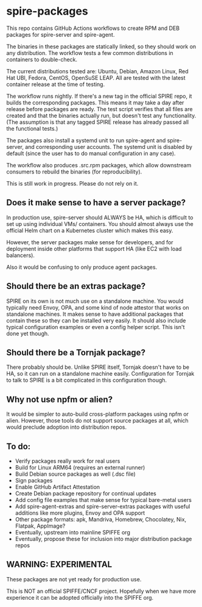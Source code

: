 # spire-packages

This repo contains GitHub Actions workflows to create RPM and DEB packages for spire-server and spire-agent. 

The binaries in these packages are statically linked, so they should work on any distribution. The workflow tests a few 
common distributions in containers to double-check. 

The current distributions tested are: Ubuntu, Debian, Amazon Linux, Red Hat UBI, Fedora, CentOS, OpenSuSE LEAP. 
All are tested with the latest container release at the time of testing. 

The workflow runs nightly. If there's a new tag in the official SPIRE repo, it builds the corresponding packages. 
This means it may take a day after release before packages are ready. The test script verifies that all files
are created and that the binaries actually run, but doesn't test any functionality. (The assumption is that any 
tagged SPIRE release has already passed all the functional tests.)

The packages also install a systemd unit to run spire-agent and spire-server, and corresponding user accounts. 
The systemd unit is disabled by default (since the user has to do manual configuration in any case). 

The workflow also produces .src.rpm packages, which allow downstream consumers to rebuild the binaries 
(for reproducibility).

This is still work in progress. Please do not rely on it.

## Does it make sense to have a server package?

In production use, spire-server should ALWAYS be HA, which is difficult to set up using individual VMs/
containers. You should almost always use the official Helm chart on a Kubernetes cluster which makes this easy.

However, the server packages make sense for developers, and for deployment inside other platforms that support 
HA (like EC2 with load balancers).

Also it would be confusing to only produce agent packages. 

## Should there be an extras package?

SPIRE on its own is not much use on a standalone machine. You would typically need Envoy, OPA, and some 
kind of node attestor that works on standalone machines. It makes sense to have additional packages that contain
these so they can be installed very easily. It should also include typical configuration examples or even
a config helper script. This isn't done yet though.

## Should there be a Tornjak package?

There probably should be. Unlike SPIRE itself, Tornjak doesn't have to be HA, so it can run on a standalone
machine easily. Configuration for Tornjak to talk to SPIRE is a bit complicated in this configuration though.

## Why not use npfm or alien?

It would be simpler to auto-build cross-platform packages using npfm or alien. However, those tools
do not support source packages at all, which would preclude adoption into distribution repos.

## To do: 
 * Verify packages really work for real users
 * Build for Linux ARM64 (requires an external runner)
 * Build Debian source packages as well (.dsc file)
 * Sign packages 
 * Enable GitHub Artifact Attestation
 * Create Debian package repository for continual updates
 * Add config file examples that make sense for typical bare-metal users
 * Add spire-agent-extras and spire-server-extras packages with useful additions like more plugins, Envoy and OPA support
 * Other package formats: apk, Mandriva, Homebrew, Chocolatey, Nix, Flatpak, AppImage?
 * Eventually, upstream into mainline SPIFFE org
 * Eventually, propose these for inclusion into major distribution package repos

## WARNING: EXPERIMENTAL
These packages are not yet ready for production use. 

This is NOT an official SPIFFE/CNCF project. Hopefully when we have more experience it can be adopted officially into the SPIFFE org. 


